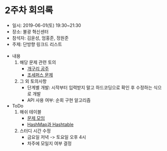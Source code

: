 2주차 회의록
========
* 일시: 2019-06-01(토) 19:30~21:30
* 장소: 불광 혁신센터
* 참석자: 김윤성, 엄홍준, 정원준
* 주제: 단방향 링크드 리스트
</br></br>
* 내용
	1. 해당 문제 관련 토의
		- [개구리 공주](https://www.acmicpc.net/problem/2983)
		- [조세퍼스 문제](https://www.acmicpc.net/problem/1158)
	2. 그 외 토의사항
		- 단계별 개발: 시작부터 입력받지 말고 하드코딩으로 확인 후 수정하는 식으로 개발
		- API 사용 여부: 순회 구현 알고리즘
* ToDo
	1. 해쉬 테이블
		- [문제 모임](https://www.acmicpc.net/workbook/view/201)
		- [HashMap과 Hashtable](https://jaybdev.net/2017/06/10/Algorithm-7/)
	2. 스터디 시간 수정
		- 금요일 저녁 -> 토요일 오후 4시
		- 차주에 모일지 여부 결정